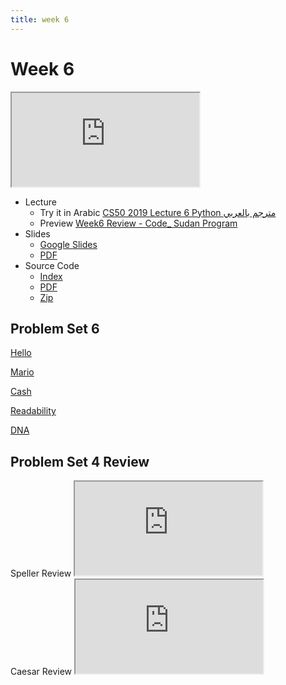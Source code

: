 ```yaml
---
title: week 6
---
```


# Week 6

<iframe src="https://www.youtube.com/embed/fL308_-Kbt0"></iframe>


- Lecture
  - Try it in Arabic
    [CS50 2019 Lecture 6 Python مترجم بالعربي](https://www.youtube.com/embed/CRR5_q9t0FU)
  - Preview
     [Week6 Review - Code_ Sudan Program](https://www.youtube.com/embed/8wF2OIIBQUo)
- Slides
  - <a href="https://docs.google.com/presentation/d/1XXKDd6XSXjuAmAZKGAX-_PtYUmoHaJ25j1zsJ17lK2E/edit?usp=sharing">Google Slides</a>
  - <a href="https://cdn.cs50.net/2019/fall/lectures/6/lecture6.pdf">PDF</a>
- Source Code
  - <a href="https://cdn.cs50.net/2019/fall/lectures/6/src6/">Index</a>
  - <a href="https://cdn.cs50.net/2019/fall/lectures/6/src6.pdf">PDF</a>
  - <a href="https://cdn.cs50.net/2019/fall/lectures/6/src6.zip">Zip</a>

## Problem Set 6

[Hello](https://lab.cs50.io/Mohamed-Faroug/lab/main/pset6/hello)

[Mario](https://lab.cs50.io/Mohamed-Faroug/lab/main/pset6/mario/less)

[Cash](https://lab.cs50.io/Mohamed-Faroug/lab/main//pset6/cash)

[Readability](https://lab.cs50.io/Mohamed-Faroug/lab/main/pset6/Readability)

[DNA](https://lab.cs50.io/Mohamed-Faroug/lab/main/pset6/DNA)


## Problem Set 4 Review 
<div class="box" >Speller Review  <iframe src="https://www.youtube.com/embed/S_3NvpLje3M"></iframe></div>
<div class="box" >Caesar Review  <iframe src="https://www.youtube.com/embed/3BcjXzNlT0w"></iframe></div>

